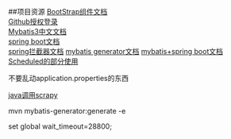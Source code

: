 
##项目资源
[BootStrap组件文档](https://v3.bootcss.com/components/)<br>
[Github授权登录](https://developer.github.com/apps/building-oauth-apps/creating-an-oauth-app/)<br>
[Mybatis3中文文档](https://mybatis.org/mybatis-3/zh/getting-started.html)<br>
[spring boot文档](https://docs.spring.io/spring-boot/docs/2.2.0.RC1/reference/htmlsingle/)<br>
[spring拦截器文档](https://docs.spring.io/spring/docs/5.0.3.RELEASE/spring-framework-reference/web.html#spring-web)
[mybatis generator文档](http://mybatis.org/generator/configreference/table.html)
[mybatis+spring boot文档](http://mybatis.org/spring-boot-starter/mybatis-spring-boot-autoconfigure/)
[Scheduled的部分使用](https://www.jianshu.com/p/c7492aeb35a1)

不要乱动application.properties的东西


[java调用scrapy](https://blog.csdn.net/probelover/article/details/84555267)

mvn mybatis-generator:generate -e

set global wait_timeout=28800;